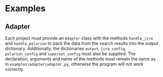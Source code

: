 # Examples

## Adapter

Each project must provide an `Adapter` class with the methods `handle_jira` and `handle_polarion` to pack the data from the search results into the output dictionary.
Additionally, the dictionaries `output`, `jira_config`, `polarion_config` and `superset_config` must also be supplied.
The declaration, arguments and name of the methods must remain the same as in `examples\adapter\adapter.py`, otherwise the program will not work correctly.
